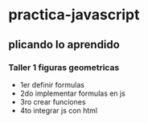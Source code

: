 # practica-javascript
## plicando lo aprendido


### Taller 1 figuras geometricas

- 1er definir formulas
- 2do implementar formulas en js
- 3ro crear funciones
- 4to integrar js con html
